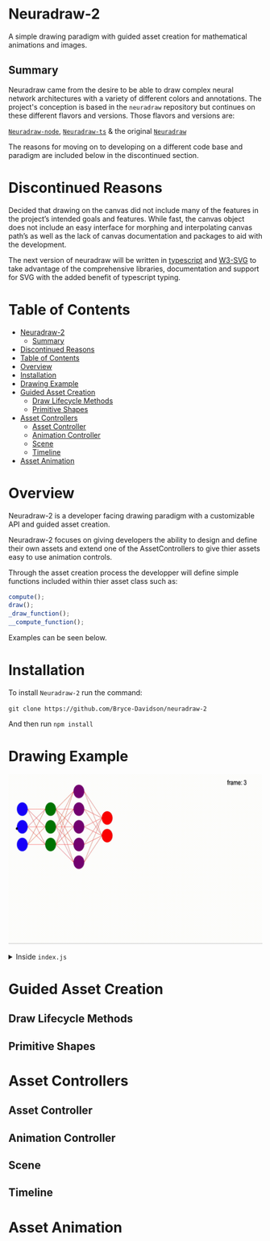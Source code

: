 # Neuradraw-2

A simple drawing paradigm with guided asset creation for mathematical animations and images.

## Summary

Neuradraw came from the desire to be able to draw complex neural network architectures with a variety of different colors and annotations. The project's conception is based in the `neuradraw` repository but continues on these different flavors and versions. Those flavors and versions are:

[`Neuradraw-node`](https://github.com/Bryce-Davidson/neuradraw-node), [`Neuradraw-ts`](https://github.com/Bryce-Davidson/neuradraw-ts) & the original [`Neuradraw`](https://github.com/Bryce-Davidson/neuradraw)

The reasons for moving on to developing on a different code base and paradigm are included below in the discontinued section.

# Discontinued Reasons

Decided that drawing on the canvas did not include many of the features in the project’s intended goals and features. While fast, the canvas object does not include an easy interface for morphing and interpolating canvas path’s as well as the lack of canvas documentation and packages to aid with the development. 

The next version of neuradraw will be written in [typescript](https://www.typescriptlang.org/) and [W3-SVG](https://www.w3.org/TR/SVG2/) to take advantage of the comprehensive libraries, documentation and support for SVG with the added benefit of typescript typing.


# Table of Contents

- [Neuradraw-2](#neuradraw-2)
  - [Summary](#summary)
- [Discontinued Reasons](#discontinued-reasons)
- [Table of Contents](#table-of-contents)
- [Overview](#overview)
- [Installation](#installation)
- [Drawing Example](#drawing-example)
- [Guided Asset Creation](#guided-asset-creation)
  - [Draw Lifecycle Methods](#draw-lifecycle-methods)
  - [Primitive Shapes](#primitive-shapes)
- [Asset Controllers](#asset-controllers)
  - [Asset Controller](#asset-controller)
  - [Animation Controller](#animation-controller)
  - [Scene](#scene)
  - [Timeline](#timeline)
- [Asset Animation](#asset-animation)

# Overview

Neuradraw-2 is a developer facing drawing paradigm with a customizable API and guided asset creation.


Neuradraw-2 focuses on giving developers the ability to design and define their own assets and extend one of the AssetControllers to give thier assets easy to use animation controls.

Through the asset creation process the developper will define simple functions included within thier asset class such as:


```javascript
compute();
draw();
_draw_function();
__compute_function();
```
Examples can be seen below.

# Installation

To install `Neuradraw-2` run the command:

`git clone https://github.com/Bryce-Davidson/neuradraw-2`

And then run `npm install`

# Drawing Example

![DNN Animation](public/example_1.gif)

<details>
  <summary>Inside <code>index.js</code></summary>
  
  ```javascript
    import { ctx } from './Meta/canvas';
    import Scene from './Controllers/Scene';

    import DNN from './Assets/Custom/Controlled/DNNControlled';
    import { easeCubicInOut } from 'd3-ease';
    import CircelControlled from './Assets/Custom/Controlled/CircleControlled';

    var s1 = new Scene(ctx, "s1", {
        duration:2000, 
        show_frame_count: true,
        fps: 60,
        show_time: false
    })

    var d1 = new DNN("d1", 1, s1.num_frames, {
        x: 50,
        y: 0,
        diameter: 60,
        layer_spacing: 100,
        node_spacing: 20,
        weight_colors: 'red',
        weight_thicknesses: 1.1
    })

    d1.add_layer(3, "blue", "input", {})
    d1.add_layer(3, "green", "h_1", {})
    d1.add_layer(5, "purple", "h_2", {})
    d1.add_layer(2, "red", "output", {})

    var c1 = new CircelControlled("c1", 1, s1.num_frames, {
        x: 100,
        y: 100,
        radius: 45
    })


    d1.config_from_to(d1.default, {
        x: 800,
        y: -120,
        node_spacing: 100,
        weight_colors: 'blue'
    }, {
        easing: easeCubicInOut,
        start_frame: 1,
        end_frame: Math.floor(d1.frame_out/2)
    })

    d1.value_from_to({
        config_key: "x",
        from: 800,
        to: 40,
        easing: easeCubicInOut,
        start_frame: Math.floor(d1.frame_out/2),
        end_frame: d1.frame_out
    })

    c1.config_map(d1, {
        x: "x", 
        radius: {
            other_key: "x",
            controller: x => x/10
        },
        y: {
            other_key: "x",
            controller: x => 200 + 100 * Math.sin(x/100)
        }
    }, {
        start_frame: d1.frame_in,
        end_frame: Math.floor(d1.frame_out/2)
    })

    c1.value_from_to({
        config_key: "radius",
        from: c1.get_frame(Math.floor(d1.frame_out/2)).radius,
        to: 150,
        easing: easeCubicInOut,
        start_frame: Math.floor(d1.frame_out/2),
        end_frame: d1.frame_out
    })

    s1.add_assets(d1, c1)
    s1.play();

  ```
</details>

# Guided Asset Creation
## Draw Lifecycle Methods
## Primitive Shapes
# Asset Controllers
## Asset Controller
## Animation Controller
## Scene
## Timeline
# Asset Animation
